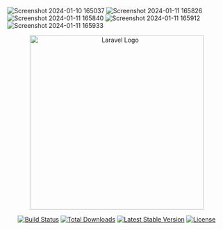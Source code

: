 ![Screenshot 2024-01-10 165037](https://github.com/msarmad2000/Display-Table/assets/133537770/8eeb98c0-bf2c-4b28-873e-47698331e47a)
![Screenshot 2024-01-11 165826](https://github.com/msarmad2000/Display-Table/assets/133537770/e666bbdd-89dd-4a74-a7e4-860fe2fd7785)
![Screenshot 2024-01-11 165840](https://github.com/msarmad2000/Display-Table/assets/133537770/acf6ea43-0462-4158-8cbf-7fb941bbe1ca)
![Screenshot 2024-01-11 165912](https://github.com/msarmad2000/Display-Table/assets/133537770/87f88975-7d90-4fdb-a9fb-c29d42209c1a)
![Screenshot 2024-01-11 165933](https://github.com/msarmad2000/Display-Table/assets/133537770/17a067de-f723-4835-a7ba-863ff993ba93)
<p align="center"><a href="https://laravel.com" target="_blank"><img src="https://raw.githubusercontent.com/laravel/art/master/logo-lockup/5%20SVG/2%20CMYK/1%20Full%20Color/laravel-logolockup-cmyk-red.svg" width="400" alt="Laravel Logo"></a></p>

<p align="center">
<a href="https://github.com/laravel/framework/actions"><img src="https://github.com/laravel/framework/workflows/tests/badge.svg" alt="Build Status"></a>
<a href="https://packagist.org/packages/laravel/framework"><img src="https://img.shields.io/packagist/dt/laravel/framework" alt="Total Downloads"></a>
<a href="https://packagist.org/packages/laravel/framework"><img src="https://img.shields.io/packagist/v/laravel/framework" alt="Latest Stable Version"></a>
<a href="https://packagist.org/packages/laravel/framework"><img src="https://img.shields.io/packagist/l/laravel/framework" alt="License"></a>
</p>

